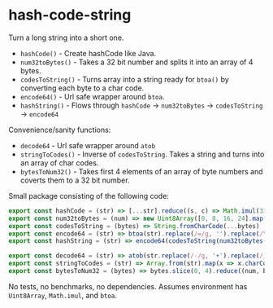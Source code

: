 # hash-code-string

Turn a long string into a short one.

* `hashCode()` - Create hashCode like Java.
* `num32toBytes()` - Takes a 32 bit number and splits it into an array of 4 bytes.
* `codesToString()` - Turns array into a string ready for `btoa()` by converting each byte to a char code.
* `encode64()` - Url safe wrapper around `btoa`.
* `hashString()` - Flows through `hashCode` -> `num32toBytes` -> `codesToString` -> `encode64`

Convenience/sanity functions:

* `decode64` - Url safe wrapper around `atob`
* `stringToCodes()` - Inverse of `codesToString`. Takes a string and turns into an array of char codes.
* `bytesToNum32()` - Takes first 4 elements of an array of byte numbers and coverts them to a 32 bit number.

Small package consisting of the following code:

```javascript
export const hashCode = (str) => [...str].reduce((s, c) => Math.imul(31, s) + c.charCodeAt() | 0, 0)
export const num32toBytes = (num) => new Uint8Array([0, 8, 16, 24].map((x) => num >> x))
export const codesToString = (bytes) => String.fromCharCode(...bytes)
export const encode64 = (str) => btoa(str).replace(/=/g, '').replace(/\+/g, '-').replace(/\//g, '_')
export const hashString = (str) => encode64(codesToString(num32toBytes(hashCode(str))))

export const decode64 = (str) => atob(str.replace(/-/g, '+').replace(/_/g, '/').replace(/\s/g, ''))
export const stringToCodes = (str) => Array.from(str).map(x => x.charCodeAt())
export const bytesToNum32 = (bytes) => bytes.slice(0, 4).reduce((num, byte, i) => (num | (byte << (i * 8))), 0)
```

No tests, no benchmarks, no dependencies. Assumes environment has `Uint8Array`, `Math.imul`, and `btoa`.
